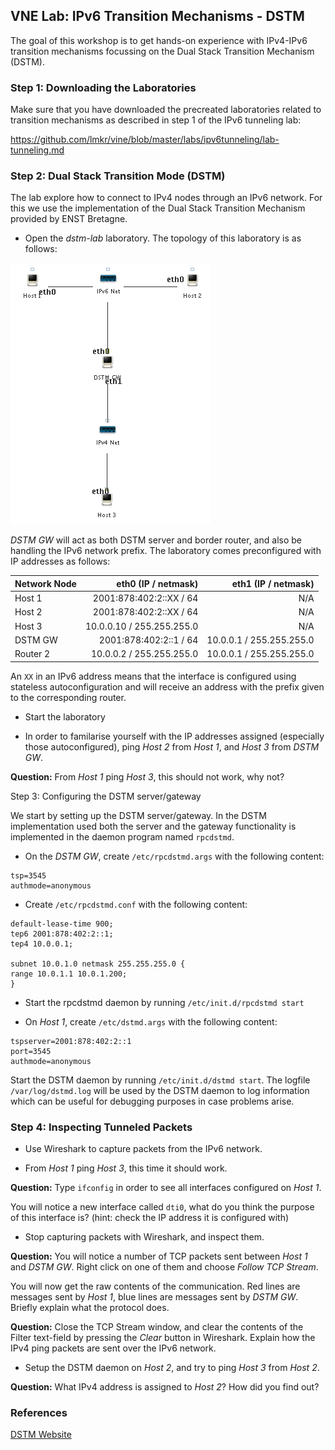 
## VNE Lab: IPv6 Transition Mechanisms - DSTM

The goal of this workshop is to get hands-on experience with
IPv4-IPv6 transition mechanisms focussing on the Dual Stack Transition Mechanism (DSTM).

### Step 1: Downloading the Laboratories

Make sure that you have downloaded the precreated laboratories related to transition mechanisms as described in step 1 of the IPv6 tunneling lab:

https://github.com/lmkr/vine/blob/master/labs/ipv6tunneling/lab-tunneling.md

### Step 2: Dual Stack Transition Mode (DSTM)

The lab explore how to connect to IPv4 nodes through an
IPv6 network. For this we use the implementation of the Dual Stack Transition Mechanism provided by ENST Bretagne.

- Open the *dstm-lab* laboratory. The topology of this laboratory is as follows:

![](../img/workshop3-lab2.png)

*DSTM GW* will act as both DSTM server and border router, and also be handling the IPv6 network prefix. The laboratory comes preconfigured with IP addresses as follows:

| Network Node | eth0 (IP / netmask)       | eth1 (IP / netmask)      |
| -------------|--------------------------:|-------------------------:|
| Host 1       | 2001:878:402:2::XX / 64   | N/A                      |
| Host 2       | 2001:878:402:2::XX / 64   | N/A                      |
| Host 3       | 10.0.0.10 / 255.255.255.0 | N/A                      |
| DSTM GW      | 2001:878:402:2::1 / 64    | 10.0.0.1 / 255.255.255.0 |
| Router 2     | 10.0.0.2 / 255.255.255.0  | 10.0.0.1 / 255.255.255.0 |

An `XX` in an IPv6 address means that the interface is configured using stateless autoconfiguration and will receive an address with the prefix given to the corresponding router.

- Start the laboratory

- In order to familarise yourself with the IP addresses assigned (especially those autoconfigured), ping *Host 2* from *Host 1*, and *Host 3* from *DSTM GW*.

**Question:** From *Host 1* ping *Host 3*, this should not work, why not?

Step 3: Configuring the DSTM server/gateway

We start by setting up the DSTM server/gateway. In the DSTM implementation used both the server and the gateway functionality is implemented in the daemon program named `rpcdstmd`.

- On the *DSTM GW*, create `/etc/rpcdstmd.args` with the following content:

 ```
tsp=3545
authmode=anonymous
```

- Create `/etc/rpcdstmd.conf` with the following content:

```
default-lease-time 900;
tep6 2001:878:402:2::1;
tep4 10.0.0.1;

subnet 10.0.1.0 netmask 255.255.255.0 {
range 10.0.1.1 10.0.1.200;
}
```

- Start the rpcdstmd daemon by running `/etc/init.d/rpcdstmd start`

- On *Host 1*, create `/etc/dstmd.args` with the following content:

 ```
tspserver=2001:878:402:2::1
port=3545
authmode=anonymous
```

Start the DSTM daemon by running `/etc/init.d/dstmd start`. The logfile `/var/log/dstmd.log` will be used by the DSTM daemon to log information which can be useful for debugging purposes in case problems arise.

### Step 4: Inspecting Tunneled Packets

- Use Wireshark to capture packets from the IPv6 network.

- From *Host 1* ping *Host 3*, this time it should work.

**Question:** Type `ifconfig` in order to see all interfaces configured on *Host 1*.

You will notice a new interface called `dti0`, what do you think the purpose of this interface is? (hint: check the IP
address it is configured with)

- Stop capturing packets with Wireshark, and inspect them.

**Question:** You will notice a number of TCP packets sent between *Host 1* and *DSTM GW*. Right click on one of them and choose *Follow TCP Stream*.

You will now get the raw contents of the communication. Red lines are messages sent by *Host 1*, blue lines are messages sent by *DSTM GW*. Briefly explain what the protocol does.

**Question:** Close the TCP Stream window, and clear the contents of the Filter text-field by pressing the *Clear* button in Wireshark. Explain how the IPv4 ping packets are sent over the IPv6 network.

- Setup the DSTM daemon on *Host 2*, and try to ping *Host 3* from *Host 2*.

**Question:** What IPv4 address is assigned to *Host 2*? How did you find out?

### References

[DSTM Website](http://www.ipv6.rennes.enst-bretagne.fr/dstm/">http://www.ipv6.rennes.enst-bretagne.fr/dstm/)
